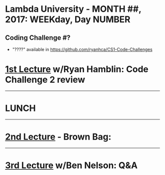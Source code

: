 # Lambda University - MONTH ##, 2017: WEEKday, Day NUMBER
## Coding Challenge #?
- "????" available in https://github.com/ryanhca/CS1-Code-Challenges

# [1st Lecture](URL) w/Ryan Hamblin: Code Challenge 2 review

***
# LUNCH
***

# [2nd Lecture](URL) - Brown Bag:

***

# [3rd Lecture](URL) w/Ben Nelson: Q&A

